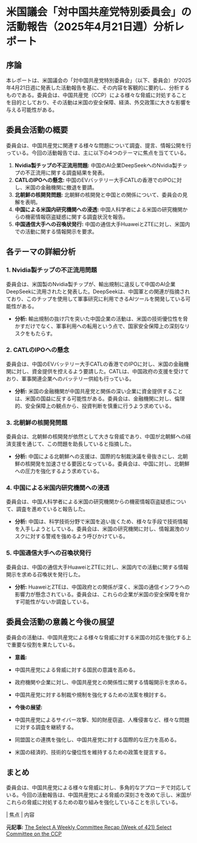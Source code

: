 # 米国議会「対中国共産党特別委員会」の活動報告（2025年4月21日週）分析レポート

## 序論

本レポートは、米国議会の「対中国共産党特別委員会」（以下、委員会）が2025年4月21日週に発表した活動報告を基に、その内容を客観的に要約し、分析するものである。委員会は、中国共産党（CCP）による様々な脅威に対処することを目的としており、その活動は米国の安全保障、経済、外交政策に大きな影響を与える可能性がある。

## 委員会活動の概要

委員会は、中国共産党に関連する様々な問題について調査、提言、情報公開を行っている。今回の活動報告では、主に以下の4つのテーマに焦点を当てている。

1. **Nvidia製チップの不正流用問題:** 中国のAI企業DeepSeekへのNvidia製チップの不正流用に関する調査結果を発表。
2. **CATLのIPOへの懸念:** 中国のEVバッテリー大手CATLの香港でのIPOに対し、米国の金融機関に撤退を要請。
3. **北朝鮮の核開発問題:** 北朝鮮の核開発と中国との関係について、委員会の見解を表明。
4. **中国による米国内研究機関への浸透:** 中国人科学者による米国の研究機関からの機密情報窃盗疑惑に関する調査状況を報告。
5. **中国通信大手への召喚状発行:** 中国の通信大手HuaweiとZTEに対し、米国内での活動に関する情報開示を要求。

## 各テーマの詳細分析

### 1. Nvidia製チップの不正流用問題

委員会は、米国製のNvidia製チップが、輸出規制に違反して中国のAI企業DeepSeekに流用されたと発表した。DeepSeekは、中国軍との関連が指摘されており、このチップを使用して軍事研究に利用できるAIツールを開発している可能性がある。

* **分析:** 輸出規制の抜け穴を突いた中国企業の活動は、米国の技術優位性を脅かすだけでなく、軍事利用への転用という点で、国家安全保障上の深刻なリスクをもたらす。

### 2. CATLのIPOへの懸念

委員会は、中国のEVバッテリー大手CATLの香港でのIPOに対し、米国の金融機関に対し、資金提供を控えるよう要請した。CATLは、中国政府の支援を受けており、軍事関連企業へのバッテリー供給も行っている。

* **分析:** 米国の金融機関が中国共産党と関係の深い企業に資金提供することは、米国の国益に反する可能性がある。委員会は、金融機関に対し、倫理的、安全保障上の観点から、投資判断を慎重に行うよう求めている。

### 3. 北朝鮮の核開発問題

委員会は、北朝鮮の核開発が依然として大きな脅威であり、中国が北朝鮮への経済支援を通じて、この問題を助長していると指摘した。

* **分析:** 中国による北朝鮮への支援は、国際的な制裁決議を骨抜きにし、北朝鮮の核開発を加速させる要因となっている。委員会は、中国に対し、北朝鮮への圧力を強化するよう求めている。

### 4. 中国による米国内研究機関への浸透

委員会は、中国人科学者による米国の研究機関からの機密情報窃盗疑惑について、調査を進めていると報告した。

* **分析:** 中国は、科学技術分野で米国を追い抜くため、様々な手段で技術情報を入手しようとしている。委員会は、米国の研究機関に対し、情報漏洩のリスクに対する警戒を強めるよう呼びかけている。

### 5. 中国通信大手への召喚状発行

委員会は、中国の通信大手HuaweiとZTEに対し、米国内での活動に関する情報開示を求める召喚状を発行した。

* **分析:** HuaweiとZTEは、中国政府との関係が深く、米国の通信インフラへの影響力が懸念されている。委員会は、これらの企業が米国の安全保障を脅かす可能性がないか調査している。

## 委員会活動の意義と今後の展望

委員会の活動は、中国共産党による様々な脅威に対する米国の対応を強化する上で重要な役割を果たしている。

* **意義:**
 * 中国共産党による脅威に対する国民の意識を高める。
 * 政府機関や企業に対し、中国共産党との関係性に関する情報開示を求める。
 * 中国共産党に対する制裁や規制を強化するための法案を検討する。

* **今後の展望:**
 * 中国共産党によるサイバー攻撃、知的財産窃盗、人権侵害など、様々な問題に対する調査を継続する。
 * 同盟国との連携を強化し、中国共産党に対する国際的な圧力を高める。
 * 米国の経済的、技術的な優位性を維持するための政策を提言する。

## まとめ

委員会は、中国共産党による様々な脅威に対し、多角的なアプローチで対応している。今回の活動報告は、中国共産党による脅威の深刻さを改めて示し、米国がこれらの脅威に対処するための取り組みを強化していることを示している。

| 焦点 | 内容 

**元記事:** [The Select A Weekly Committee Recap (Week of 421) Select Committee on the CCP](https://selectcommitteeontheccp.house.gov/media/in-the-news/select-weekly-committee-recap-week-421)